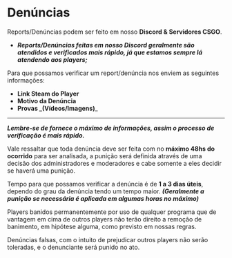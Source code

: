 # Denúncias

Reports/Denúncias podem ser feito em nosso **Discord & Servidores CSGO**.

* _**Reports/Denúncias feitas em nosso Discord geralmente são atendidos e verificados mais rápido, já que estamos sempre lá atendendo aos players;**_

Para que possamos verificar um report/denúncia nos enviem as seguintes informações:

* **Link Steam do Player**
* **Motivo da Denúncia**
* **Provas **_**(Vídeos/Imagens)**_

****

_**Lembre-se de fornece o máximo de informações, assim o processo de verificação é mais rápido.**_

Vale ressaltar que toda denúncia deve ser feita com no **máximo 48hs do ocorrido** para ser analisada, a punição será definida através de uma decisão dos administradores e moderadores e cabe somente a eles decidir se haverá uma punição.

Tempo para que possamos verificar a denúncia é de **1 a 3 dias úteis**, dependo do grau da denúncia tendo um tempo maior. _**(Geralmente a punição se necessária é aplicada em algumas horas no máximo)**_

Players banidos permanentemente por uso de qualquer programa que de vantagem em cima de outros players não terão direito a remoção de banimento, em hipótese alguma, como previsto em nossas regras.

Denúncias falsas, com o intuito de prejudicar outros players não serão toleradas, e o denunciante será punido no ato.
